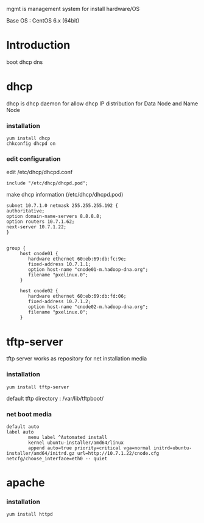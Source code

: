 

mgmt is management system for install hardware/OS

Base OS : CentOS 6.x (64bit)

# Introduction #

boot
dhcp
dns


# dhcp #

dhcp is dhcp daemon for allow dhcp IP distribution for Data Node and Name Node

### installation ###

```
yum install dhcp
chkconfig dhcpd on
```

### edit configuration ###

edit /etc/dhcp/dhcpd.conf

```
include "/etc/dhcp/dhcpd.pod";
```

make dhcp information (/etc/dhcp/dhcpd.pod)

```
subnet 10.7.1.0 netmask 255.255.255.192 {
authoritative;
option domain-name-servers 8.8.8.8;
option routers 10.7.1.62;
next-server 10.7.1.22;
}


group {
     host cnode01 {
        hardware ethernet 60:eb:69:db:fc:9e;
        fixed-address 10.7.1.1;
        option host-name "cnode01-m.hadoop-dna.org";
        filename "pxelinux.0";
     }

     host cnode02 {
        hardware ethernet 60:eb:69:db:fd:06;
        fixed-address 10.7.1.2;
        option host-name "cnode02-m.hadoop-dna.org";
        filename "pxelinux.0";
     }
```

# tftp-server #

tftp server works as repository for net installation media

### installation ###

```
yum install tftp-server

```

default tftp directory : /var/lib/tftpboot/

### net boot media ###

```
default auto
label auto
        menu label ^Automated install
        kernel ubuntu-installer/amd64/linux
        append auto=true priority=critical vga=normal initrd=ubuntu-installer/amd64/initrd.gz url=http://10.7.1.22/cnode.cfg netcfg/choose_interface=eth0 -- quiet
```

# apache #

### installation ###

```
yum install httpd
```